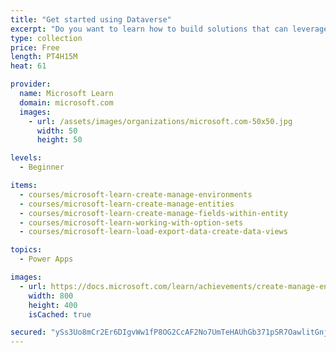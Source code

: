 ```yaml
---
title: "Get started using Dataverse"
excerpt: "Do you want to learn how to build solutions that can leverage a standardized data structure and work with other solutions sharing the same data model?  Do you want to extend the standard model to support custom solutions? This learning path will explain the concepts behind and benefits of Dataverse. Creating an environment, entities, fields and options sets are also discussed."
type: collection
price: Free
length: PT4H15M
heat: 61

provider:
  name: Microsoft Learn
  domain: microsoft.com
  images:
    - url: /assets/images/organizations/microsoft.com-50x50.jpg
      width: 50
      height: 50

levels:
  - Beginner

items:
  - courses/microsoft-learn-create-manage-environments
  - courses/microsoft-learn-create-manage-entities
  - courses/microsoft-learn-create-manage-fields-within-entity
  - courses/microsoft-learn-working-with-option-sets
  - courses/microsoft-learn-load-export-data-create-data-views

topics:
  - Power Apps

images:
  - url: https://docs.microsoft.com/learn/achievements/create-manage-environments-social.png
    width: 800
    height: 400
    isCached: true

secured: "ySs3Uo8mCr2Er6DIgvWw1fP8OG2CcAF2No7UmTeHAUhGb371pSR7OawlitGnj59S0wASmb2tnnlEhPm8FA6fE+n2czJuJVU9He+ri5C/MxvwRW50kjpyBZL3qq48fJxUDYotFQfCPsdLS2FKoi+UjBUNf0pKJHR2CxnsPSXtpcJjbzaJhRKpWRvtXrXMo+8g+L84rZ5931ydX//1cV1oXkPbdijQn5RpNlKOhDuS9LxDk2VPqp4/YLoPUxKJoEZUwc5SclK1z0t+I5Z8QTdZTnP81AzMVh+uwq3lYWy+GLeTxfKvHWHYBdSNDkKmmRJJvyQCBNMnWn/nJhjoYq/Y+E+thrYV1mORl15kus3fR3A=;u9HQTvZbmlCS1ogIS0rqkQ=="
---
```


